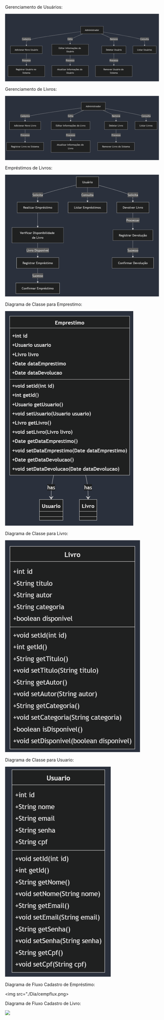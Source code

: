 Gerenciamento de Usuários:

<img src="./Dia/usugen.png">

Gerenciamento de Livros:

<img src="./Dia/genlivro.png">

Empréstimos de Livros:

<img src="./Dia/livrouso.png">

Diagrama de Classe para Emprestimo:

<img src="./Dia/emprecla.png">

Diagrama de Classe para Livro:

<img src="./Dia/livrocla.png">

Diagrama de Classe para Usuario:

<img src="./Dia/USERCLA.png">

Diagrama de Fluxo Cadastro de Empréstimo:

<img src="./Dia/cempflux.png>

Diagrama de Fluxo Cadastro de Livro:

<img src="./Dia/userflux.png">
